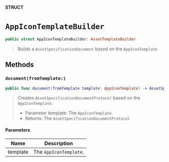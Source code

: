 **STRUCT**

# `AppIconTemplateBuilder`

```swift
public struct AppIconTemplateBuilder: AssetTemplateBuilder
```

> Builds a `AssetSpecificationDocument` based on the `AppIconTemplate`

## Methods
### `document(fromTemplate:)`

```swift
public func document(fromTemplate template: AppIconTemplate) -> AssetSpecificationDocumentProtocol
```

> Creates `AssetSpecificationDocumentProtocol` based on the `AppIconTemplate`.
>
>  - Parameter template: The `AppIconTemplate`.
>  - Returns: The `AssetSpecificationDocumentProtocol`

#### Parameters

| Name | Description |
| ---- | ----------- |
| template | The `AppIconTemplate`. |